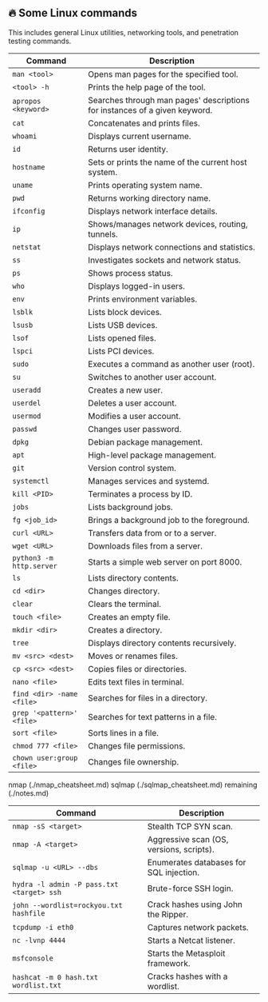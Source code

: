 ## 🔥 Some Linux commands

This includes general Linux utilities, networking tools, and penetration testing commands.


| Command                     | Description |
|-----------------------------|-------------|
| `man <tool>`                | Opens man pages for the specified tool. |
| `<tool> -h`                 | Prints the help page of the tool. |
| `apropos <keyword>`         | Searches through man pages' descriptions for instances of a given keyword. |
| `cat`                       | Concatenates and prints files. |
| `whoami`                    | Displays current username. |
| `id`                        | Returns user identity. |
| `hostname`                  | Sets or prints the name of the current host system. |
| `uname`                     | Prints operating system name. |
| `pwd`                       | Returns working directory name. |
| `ifconfig`                  | Displays network interface details. |
| `ip`                        | Shows/manages network devices, routing, tunnels. |
| `netstat`                   | Displays network connections and statistics. |
| `ss`                        | Investigates sockets and network status. |
| `ps`                        | Shows process status. |
| `who`                       | Displays logged-in users. |
| `env`                       | Prints environment variables. |
| `lsblk`                     | Lists block devices. |
| `lsusb`                     | Lists USB devices. |
| `lsof`                      | Lists opened files. |
| `lspci`                     | Lists PCI devices. |
| `sudo`                      | Executes a command as another user (root). |
| `su`                        | Switches to another user account. |
| `useradd`                   | Creates a new user. |
| `userdel`                   | Deletes a user account. |
| `usermod`                   | Modifies a user account. |
| `passwd`                    | Changes user password. |
| `dpkg`                      | Debian package management. |
| `apt`                       | High-level package management. |
| `git`                       | Version control system. |
| `systemctl`                 | Manages services and systemd. |
| `kill <PID>`                | Terminates a process by ID. |
| `jobs`                      | Lists background jobs. |
| `fg <job_id>`               | Brings a background job to the foreground. |
| `curl <URL>`                | Transfers data from or to a server. |
| `wget <URL>`                | Downloads files from a server. |
| `python3 -m http.server`    | Starts a simple web server on port 8000. |
| `ls`                        | Lists directory contents. |
| `cd <dir>`                  | Changes directory. |
| `clear`                     | Clears the terminal. |
| `touch <file>`              | Creates an empty file. |
| `mkdir <dir>`               | Creates a directory. |
| `tree`                      | Displays directory contents recursively. |
| `mv <src> <dest>`           | Moves or renames files. |
| `cp <src> <dest>`           | Copies files or directories. |
| `nano <file>`               | Edits text files in terminal. |
| `find <dir> -name <file>`   | Searches for files in a directory. |
| `grep '<pattern>' <file>`   | Searches for text patterns in a file. |
| `sort <file>`               | Sorts lines in a file. |
| `chmod 777 <file>`          | Changes file permissions. |
| `chown user:group <file>`   | Changes file ownership. |

nmap (./nmap_cheatsheet.md)
sqlmap (./sqlmap_cheatsheet.md)
remaining (./notes.md)

| Command                     | Description |
|-----------------------------|-------------|
| `nmap -sS <target>`         | Stealth TCP SYN scan. | // ./nmap_cheatsheet.md
| `nmap -A <target>`          | Aggressive scan (OS, versions, scripts). |
| `sqlmap -u <URL> --dbs`     | Enumerates databases for SQL injection. |
| `hydra -l admin -P pass.txt <target> ssh` | Brute-force SSH login. |
| `john --wordlist=rockyou.txt hashfile` | Crack hashes using John the Ripper. |
| `tcpdump -i eth0`           | Captures network packets. |
| `nc -lvnp 4444`             | Starts a Netcat listener. |
| `msfconsole`                | Starts the Metasploit framework. |
| `hashcat -m 0 hash.txt wordlist.txt` | Cracks hashes with a wordlist. |
